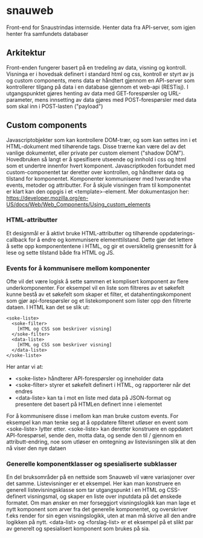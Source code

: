 # snauweb
Front-end for Snaustrindas internside. Henter data fra API-server, som igjen henter fra samfundets databaser

## Arkitektur
Front-enden fungerer basert på en tredeling av data, visning og kontroll. Visninga er i hovedsak definert i standard html og css, kontroll er styrt av js og custom components, mens data er håndtert gjennom en API-server som kontrollerer tilgang på data i en database gjennom et web-api (RESTisj). I utgangspunktet gjøres henting av data med GET-forespørsler og URL-parameter, mens innsetting av data gjøres med POST-forespørsler med data som skal inn i POST-lasten ("payload")

## Custom components
Javascriptobjekter som kan kontrollere DOM-trær, og som kan settes inn i et HTML-dokument med tilhørende tags. Disse trærne kan være del av det vanlige dokumentet, eller private per custom element ("shadow DOM"). Hovedbruken så langt er å spesifisere utseende og innhold i css og html som et undertre innenfor hvert komponent. Javascriptkoden forbundet med custom-componentet tar deretter over kontrollen, og håndterer data og tilstand for komponentet. Komponenter kommuniserer med hverandre vha events, metoder og attributter. For å skjule visningen fram til komponentet er klart kan den oppgis i et \<template\>-element.
Mer dokumentasjon her: https://developer.mozilla.org/en-US/docs/Web/Web_Components/Using_custom_elements

### HTML-attributter
Et designmål er å aktivt bruke HTML-attributter og tilhørende oppdaterings-callback for å endre og kommunisere elementtilstand. Dette gjør det lettere å sette opp komponententene i HTML, og gir et oversiktelig grensesnitt for å lese og sette tilstand både fra HTML og JS.

### Events for å kommunisere mellom komponenter
Ofte vil det være logisk å sette sammen et komplisert komponent av flere underkomponenter. For eksempel vil en liste som filtreres av et søkefelt kunne bestå av et søkefelt som skaper et filter, et datahentingskomponent som gjør api-forespørsler og et listekomponent som lister opp den filtrerte dataen. I HTML kan det se slik ut:
```
<soke-liste>
  <soke-filter>
    [HTML og CSS som beskriver visning]
  </soke-filter>
  <data-liste>
    [HTML og CSS som beskriver visning]
  </data-liste>
</soke-liste>
```
Her antar vi at:
* \<soke-liste\> håndterer API-forespørsler og inneholder data
* \<soke-filter\> styrer et søkefelt definert i HTML, og rapporterer når det endres
* \<data-liste\> kan ta i mot en liste med data på JSON-format og presentere det basert på HTMLen definert inne i elementet

For å kommunisere disse i mellom kan man bruke custom events. For eksempel kan man tenke seg at å oppdatere filteret utløser en event som \<soke-liste\> lytter etter. \<soke-liste\> kan deretter konstruere en oppdatert API-forespørsel, sende den, motta data, og sende den til /<data-liste/> gjennom en attributt-endring, noe som utløser en omtegning av listevisningen slik at den nå viser den nye dataen

### Generelle komponentklasser og spesialiserte subklasser
En del bruksområder på en nettside som Snauweb vil være variasjoner over det samme. Listevisninger er et eksempel. Her kan man konstruere en generell listevisningsklasse som tar utgangspunkt i en HTML og CSS-definert visningsmal, og skaper en liste over inputdata på det ønskede formatet. Om man ønsker en mer forseggjort visningslogikk kan man lage et nytt komponent som arver fra det generelle komponentet, og overskriver f.eks render for sin egen visningslogikk, uten at man må skrive all den andre logikken på nytt. \<data-list\> og \<forslag-list\> er et eksempel på et slikt par av generelt og spesialisert komponent som brukes på sia.
